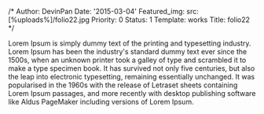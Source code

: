 /*
Author: DevinPan
Date: '2015-03-04'
Featured_img:
  src: [%uploads%]/folio22.jpg
Priority: 0
Status: 1
Template: works
Title: folio22
*/
<p>Lorem Ipsum is simply dummy text of the printing and typesetting industry. Lorem Ipsum has been the industry's standard dummy text ever since the 1500s, when an unknown printer took a galley of type and scrambled it to make a type specimen book. It has survived not only five centuries, but also the leap into electronic typesetting, remaining essentially unchanged. It was popularised in the 1960s with the release of Letraset sheets containing Lorem Ipsum passages, and more recently with desktop publishing software like Aldus PageMaker including versions of Lorem Ipsum.</p>